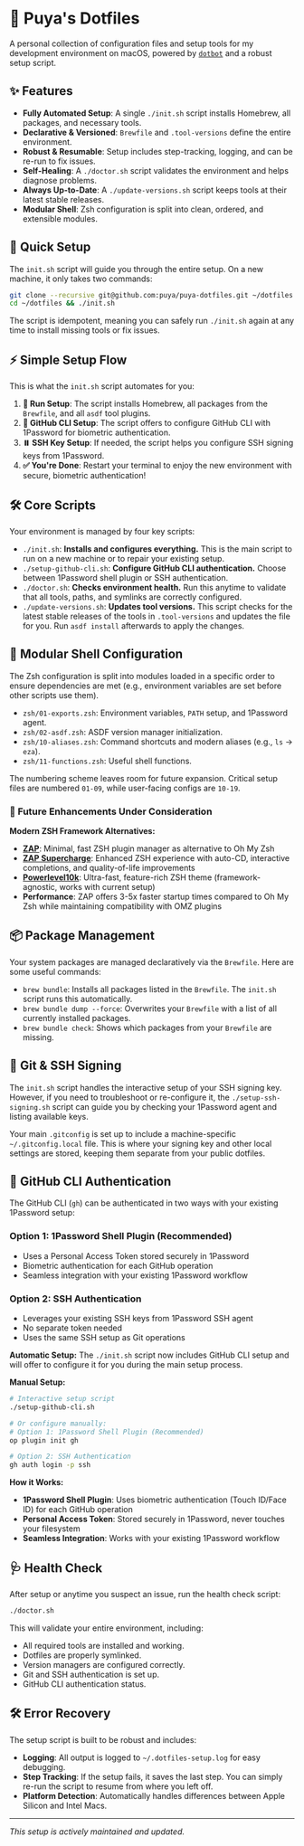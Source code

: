 # 🧰 Puya's Dotfiles

A personal collection of configuration files and setup tools for my development environment on macOS, powered by [`dotbot`](https://github.com/anishathalye/dotbot) and a robust setup script.

## ✨ Features

- **Fully Automated Setup**: A single `./init.sh` script installs Homebrew, all packages, and necessary tools.
- **Declarative & Versioned**: `Brewfile` and `.tool-versions` define the entire environment.
- **Robust & Resumable**: Setup includes step-tracking, logging, and can be re-run to fix issues.
- **Self-Healing**: A `./doctor.sh` script validates the environment and helps diagnose problems.
- **Always Up-to-Date**: A `./update-versions.sh` script keeps tools at their latest stable releases.
- **Modular Shell**: Zsh configuration is split into clean, ordered, and extensible modules.

## 🚀 Quick Setup

The `init.sh` script will guide you through the entire setup. On a new machine, it only takes two commands:

```bash
git clone --recursive git@github.com:puya/puya-dotfiles.git ~/dotfiles
cd ~/dotfiles && ./init.sh
```

The script is idempotent, meaning you can safely run `./init.sh` again at any time to install missing tools or fix issues.

## ⚡ Simple Setup Flow

This is what the `init.sh` script automates for you:

1.  **🚀 Run Setup**: The script installs Homebrew, all packages from the `Brewfile`, and all `asdf` tool plugins.
2.  **🔐 GitHub CLI Setup**: The script offers to configure GitHub CLI with 1Password for biometric authentication.
3.  **⏸️ SSH Key Setup**: If needed, the script helps you configure SSH signing keys from 1Password.
4.  **✅ You're Done**: Restart your terminal to enjoy the new environment with secure, biometric authentication!

## 🛠️ Core Scripts

Your environment is managed by four key scripts:

-   `./init.sh`: **Installs and configures everything.** This is the main script to run on a new machine or to repair your existing setup.
-   `./setup-github-cli.sh`: **Configure GitHub CLI authentication.** Choose between 1Password shell plugin or SSH authentication.
-   `./doctor.sh`: **Checks environment health.** Run this anytime to validate that all tools, paths, and symlinks are correctly configured.
-   `./update-versions.sh`: **Updates tool versions.** This script checks for the latest stable releases of the tools in `.tool-versions` and updates the file for you. Run `asdf install` afterwards to apply the changes.

## 🐚 Modular Shell Configuration

The Zsh configuration is split into modules loaded in a specific order to ensure dependencies are met (e.g., environment variables are set before other scripts use them).

-   `zsh/01-exports.zsh`: Environment variables, `PATH` setup, and 1Password agent.
-   `zsh/02-asdf.zsh`: ASDF version manager initialization.
-   `zsh/10-aliases.zsh`: Command shortcuts and modern aliases (e.g., `ls` -> `eza`).
-   `zsh/11-functions.zsh`: Useful shell functions.

The numbering scheme leaves room for future expansion. Critical setup files are numbered `01-09`, while user-facing configs are `10-19`.

### 🚧 Future Enhancements Under Consideration

**Modern ZSH Framework Alternatives:**
- **[ZAP](https://github.com/zap-zsh/zap)**: Minimal, fast ZSH plugin manager as alternative to Oh My Zsh
- **[ZAP Supercharge](https://github.com/zap-zsh/supercharge)**: Enhanced ZSH experience with auto-CD, interactive completions, and quality-of-life improvements
- **[Powerlevel10k](https://github.com/romkatv/powerlevel10k)**: Ultra-fast, feature-rich ZSH theme (framework-agnostic, works with current setup)
- **Performance**: ZAP offers 3-5x faster startup times compared to Oh My Zsh while maintaining compatibility with OMZ plugins

## 📦 Package Management

Your system packages are managed declaratively via the `Brewfile`. Here are some useful commands:

-   `brew bundle`: Installs all packages listed in the `Brewfile`. The `init.sh` script runs this automatically.
-   `brew bundle dump --force`: Overwrites your `Brewfile` with a list of all currently installed packages.
-   `brew bundle check`: Shows which packages from your `Brewfile` are missing.

## 🔐 Git & SSH Signing

The `init.sh` script handles the interactive setup of your SSH signing key. However, if you need to troubleshoot or re-configure it, the `./setup-ssh-signing.sh` script can guide you by checking your 1Password agent and listing available keys.

Your main `.gitconfig` is set up to include a machine-specific `~/.gitconfig.local` file. This is where your signing key and other local settings are stored, keeping them separate from your public dotfiles.

## 🐙 GitHub CLI Authentication

The GitHub CLI (`gh`) can be authenticated in two ways with your existing 1Password setup:

### Option 1: 1Password Shell Plugin (Recommended)
- Uses a Personal Access Token stored securely in 1Password
- Biometric authentication for each GitHub operation
- Seamless integration with your existing 1Password workflow

### Option 2: SSH Authentication  
- Leverages your existing SSH keys from 1Password SSH agent
- No separate token needed
- Uses the same SSH setup as Git operations

**Automatic Setup:**
The `./init.sh` script now includes GitHub CLI setup and will offer to configure it for you during the main setup process.

**Manual Setup:**
```bash
# Interactive setup script
./setup-github-cli.sh

# Or configure manually:
# Option 1: 1Password Shell Plugin (Recommended)
op plugin init gh

# Option 2: SSH Authentication
gh auth login -p ssh
```

**How it Works:**
- **1Password Shell Plugin**: Uses biometric authentication (Touch ID/Face ID) for each GitHub operation
- **Personal Access Token**: Stored securely in 1Password, never touches your filesystem
- **Seamless Integration**: Works with your existing 1Password workflow

## 🩺 Health Check

After setup or anytime you suspect an issue, run the health check script:

```bash
./doctor.sh
```

This will validate your entire environment, including:
-   All required tools are installed and working.
-   Dotfiles are properly symlinked.
-   Version managers are configured correctly.
-   Git and SSH authentication is set up.
-   GitHub CLI authentication status.

## 🛠️ Error Recovery

The setup script is built to be robust and includes:

-   **Logging**: All output is logged to `~/.dotfiles-setup.log` for easy debugging.
-   **Step Tracking**: If the setup fails, it saves the last step. You can simply re-run the script to resume from where you left off.
-   **Platform Detection**: Automatically handles differences between Apple Silicon and Intel Macs.

---

*This setup is actively maintained and updated.*
